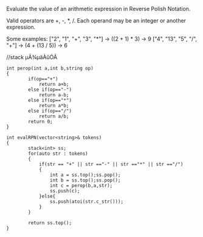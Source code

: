 Evaluate the value of an arithmetic expression in Reverse Polish Notation.

Valid operators are +, -, *, /. Each operand may be an integer or another expression.

Some examples:
  ["2", "1", "+", "3", "*"] -> ((2 + 1) * 3) -> 9
  ["4", "13", "5", "/", "+"] -> (4 + (13 / 5)) -> 6


 //stack µÄ¾­µäÀûÓÃ

``` 
int perop(int a,int b,string op)
{
        if(op=="+")
            return a+b;
        else if(op=="-")
            return a-b;
        else if(op=="*")
            return a*b;
        else if(op=="/")
            return a/b;
        return 0;
}
    
int evalRPN(vector<string>& tokens)
{
        stack<int> ss;
        for(auto str : tokens)
        {
            if(str == "+" || str =="-" || str =="*" || str =="/")
            {
                int a = ss.top();ss.pop();
                int b = ss.top();ss.pop();
                int c = perop(b,a,str);
                ss.push(c);
            }else{
                ss.push(atoi(str.c_str()));
            }
        }
        
        return ss.top();
}
```